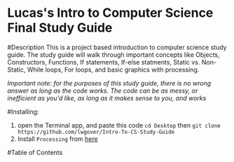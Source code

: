 # __Lucas's Intro to Computer Science Final Study Guide__

#Description
This is a project based introduction to computer science study guide. The study guide will walk through important concepts like Objects, Constructors, Functions, If statements, If-else statments, Static vs. Non-Static, While loops, For loops, and basic graphics with processing.

*Important note: for the purposes of this study guide, there is no wrong answer as long as the code works. The code can be as messy, or inefficient as you'd like, as long as it makes sense to you, and works* 


#Installing:
1. open the Terminal app, and paste this code `cd Desktop` then `git clone https://github.com/lwgover/Intro-To-CS-Study-Guide`
2. Install `Processing` from [here](https://processing.org/download)

#Table of Contents


